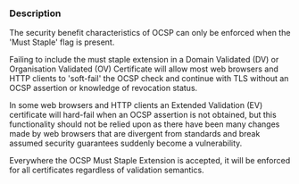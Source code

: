### Description

The security benefit characteristics of OCSP can only be enforced when the 'Must Staple' flag is present.

Failing to include the must staple extension in a Domain Validated (DV) or Organisation Validated (OV) Certificate will allow most web browsers and HTTP clients to 'soft-fail' the OCSP check and continue with TLS without an OCSP assertion or knowledge of revocation status.

In some web browsers and HTTP clients an Extended Validation (EV) certificate will hard-fail when an OCSP assertion is not obtained, but this functionality should not be relied upon as there have been many changes made by web browsers that are divergent from standards and break assumed security guarantees suddenly become a vulnerability.

Everywhere the OCSP Must Staple Extension is accepted, it will be enforced for all certificates regardless of validation semantics.
